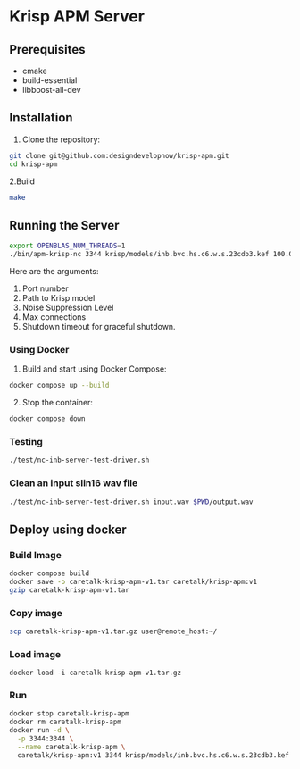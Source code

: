 # Krisp APM Server

## Prerequisites

- cmake
- build-essential
- libboost-all-dev

## Installation

1. Clone the repository:
```bash
git clone git@github.com:designdevelopnow/krisp-apm.git
cd krisp-apm
```

2.Build
```bash
make
```

## Running the Server

```bash
export OPENBLAS_NUM_THREADS=1
./bin/apm-krisp-nc 3344 krisp/models/inb.bvc.hs.c6.w.s.23cdb3.kef 100.0 10 120
```
Here are the arguments:
1. Port number
2. Path to Krisp model
3. Noise Suppression Level
4. Max connections
5. Shutdown timeout for graceful shutdown. 

### Using Docker

1. Build and start using Docker Compose:
```bash
docker compose up --build
```

2. Stop the container:
```bash
docker compose down
```

### Testing
```bash
./test/nc-inb-server-test-driver.sh
```
### Clean an input slin16 wav file 
```bash
./test/nc-inb-server-test-driver.sh input.wav $PWD/output.wav
```
## Deploy using docker

### Build Image
```bash
docker compose build
docker save -o caretalk-krisp-apm-v1.tar caretalk/krisp-apm:v1
gzip caretalk-krisp-apm-v1.tar
```
### Copy image
```bash
scp caretalk-krisp-apm-v1.tar.gz user@remote_host:~/
```

### Load image
```
docker load -i caretalk-krisp-apm-v1.tar.gz
```

### Run
```bash
docker stop caretalk-krisp-apm
docker rm caretalk-krisp-apm
docker run -d \
  -p 3344:3344 \
  --name caretalk-krisp-apm \
  caretalk/krisp-apm:v1 3344 krisp/models/inb.bvc.hs.c6.w.s.23cdb3.kef 100.0 20 120
```